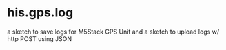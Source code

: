 # his.gps.log
a sketch to save logs for M5Stack GPS Unit
and a sketch to upload logs w/ http POST using JSON